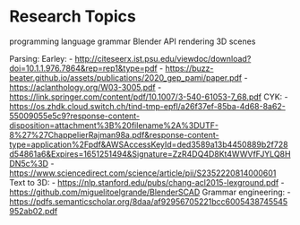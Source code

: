 # Research Topics

programming language grammar
Blender API 
rendering
3D scenes

Parsing:
	Earley:
	- http://citeseerx.ist.psu.edu/viewdoc/download?doi=10.1.1.976.7864&rep=rep1&type=pdf
	- https://buzz-beater.github.io/assets/publications/2020_gep_pami/paper.pdf
	- https://aclanthology.org/W03-3005.pdf
	- https://link.springer.com/content/pdf/10.1007/3-540-61053-7_68.pdf
	CYK:
	- https://os.zhdk.cloud.switch.ch/tind-tmp-epfl/a26f37ef-85ba-4d68-8a62-55009055e5c9?response-content-disposition=attachment%3B%20filename%2A%3DUTF-8%27%27ChappelierRajman98a.pdf&response-content-type=application%2Fpdf&AWSAccessKeyId=ded3589a13b4450889b2f728d54861a6&Expires=1651251494&Signature=ZzR4DQ4D8Kt4WWVfFJYLQ8HDN5c%3D
	- https://www.sciencedirect.com/science/article/pii/S2352220814000601
	Text to 3D:
	- https://nlp.stanford.edu/pubs/chang-acl2015-lexground.pdf
	- https://github.com/miguelitoelgrande/BlenderSCAD 
	Grammar engineering:
	- https://pdfs.semanticscholar.org/8daa/af92956705221bcc6005438745545952ab02.pdf
	